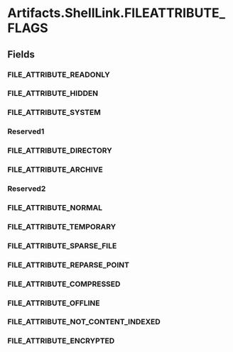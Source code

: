 ﻿


# Artifacts.ShellLink.FILEATTRIBUTE_FLAGS

## Fields

### FILE_ATTRIBUTE_READONLY

### FILE_ATTRIBUTE_HIDDEN

### FILE_ATTRIBUTE_SYSTEM

### Reserved1

### FILE_ATTRIBUTE_DIRECTORY

### FILE_ATTRIBUTE_ARCHIVE

### Reserved2

### FILE_ATTRIBUTE_NORMAL

### FILE_ATTRIBUTE_TEMPORARY

### FILE_ATTRIBUTE_SPARSE_FILE

### FILE_ATTRIBUTE_REPARSE_POINT

### FILE_ATTRIBUTE_COMPRESSED

### FILE_ATTRIBUTE_OFFLINE

### FILE_ATTRIBUTE_NOT_CONTENT_INDEXED

### FILE_ATTRIBUTE_ENCRYPTED
